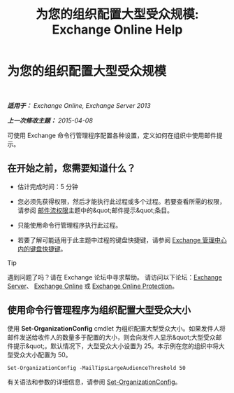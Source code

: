 ﻿---
title: '为您的组织配置大型受众规模: Exchange Online Help'
TOCTitle: 为您的组织配置大型受众规模
ms:assetid: 8a37911c-4339-4921-b5d3-0a5a774d4517
ms:mtpsurl: https://technet.microsoft.com/zh-cn/library/JJ659068(v=EXCHG.150)
ms:contentKeyID: 50490992
ms.date: 05/23/2018
mtps_version: v=EXCHG.150
ms.translationtype: MT
---

# 为您的组织配置大型受众规模

 

_**适用于：** Exchange Online, Exchange Server 2013_

_**上一次修改主题：** 2015-04-08_

可使用 Exchange 命令行管理程序配置各种设置，定义如何在组织中使用邮件提示。

## 在开始之前，您需要知道什么？

  - 估计完成时间：5 分钟

  - 您必须先获得权限，然后才能执行此过程或多个过程。若要查看所需的权限，请参阅 [邮件流权限](mail-flow-permissions-exchange-2013-help.md)主题中的\&quot;邮件提示\&quot;条目。

  - 只能使用命令行管理程序执行此过程。

  - 若要了解可能适用于此主题中过程的键盘快捷键，请参阅 [Exchange 管理中心内的键盘快捷键](keyboard-shortcuts-in-the-exchange-admin-center-exchange-online-protection-help.md)。

> [!TIP]  
> 遇到问题了吗？请在 Exchange 论坛中寻求帮助。 请访问以下论坛：<a href="https://go.microsoft.com/fwlink/p/?linkid=60612">Exchange Server</a>、 <a href="https://go.microsoft.com/fwlink/p/?linkid=267542">Exchange Online</a> 或 <a href="https://go.microsoft.com/fwlink/p/?linkid=285351">Exchange Online Protection</a>。


## 使用命令行管理程序为组织配置大型受众大小

使用 **Set-OrganizationConfig** cmdlet 为组织配置大型受众大小。如果发件人将邮件发送给收件人的数量多于配置的大小，则会向发件人显示\&quot;大型受众邮件提示\&quot;。默认情况下，大型受众大小设置为 25。本示例在您的组织中将大型受众大小配置为 50。

    Set-OrganizationConfig -MailTipsLargeAudienceThreshold 50

有关语法和参数的详细信息，请参阅 [Set-OrganizationConfig](https://technet.microsoft.com/zh-cn/library/aa997443\(v=exchg.150\))。


